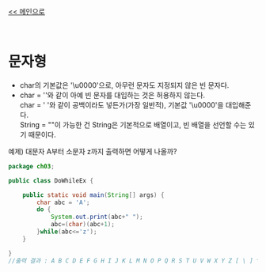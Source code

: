 [<< 메인으로](https://github.com/AtomicLiquors/Java_Wiki_Chb)

&nbsp;  
# 문자형

- char의 기본값은 '\u0000'으로, 아무런 문자도 지정되지 않은 빈 문자다.  
- char = ''와 같이 아예 빈 문자를 대입하는 것은 허용하지 않는다.  
 char = ' '와 같이 공백이라도 넣든가(가장 일반적), 기본값 '\u0000'을 대입해준다.  
String = ""이 가능한 건 String은 기본적으로 배열이고, 빈 배열을 선언할 수는 있기 때문이다.

예제) 대문자 A부터 소문자 z까지 출력하면 어떻게 나올까?

```java
package ch03;

public class DoWhileEx {

	public static void main(String[] args) {
		char abc = 'A';
		do {
			System.out.print(abc+" ");
			abc=(char)(abc+1);
		}while(abc<='z');
	}

}
//출력 결과 : A B C D E F G H I J K L M N O P Q R S T U V W X Y Z [ \ ] ^ _ ` a b c d e f g h i j k l m n o p q r s t u v w x y z 
```
